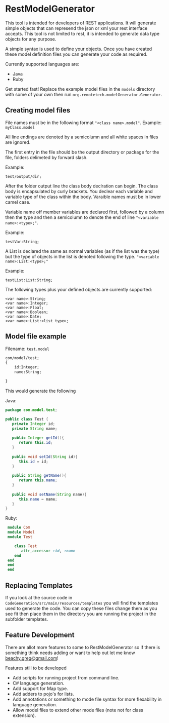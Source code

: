 RestModelGenerator
==================

This tool is intended for developers of REST applications. It will generate simple objects that can represend the json or xml your rest interface accepts. This tool is not limited to rest, it is intended to generate data type objects for any purpose.

A simple syntax is used to define your objects. Once you have created these model definition files you can generate your code as required.

Currently supported languages are:

+ Java
+ Ruby

Get started fast! Replace the example model files in the `models` directory with some of your own then run `org.remotetech.modelGenerator.Generator`. 

Creating model files
--------------------

File names must be in the following format `"<class name>.model"`. Example: `myClass.model`

All line endings are denoted by a semicolumn and all white spaces in files are ignored.

The first entry in the file should be the output directory or package for the file, folders delimeted by forward slash. 

Example:
```
test/output/dir;
```

After the folder output line the class body declration can begin. The class body is encapsulated by curly brackets. You declear each variable and variable type of the class within the body. Varaible names must be in lower camel case.

Variable name off member variables are declared first, followed by a column then the type and then a semicolumn to denote the end of line `"<variable name>:<type>;"`.

Example:
```
testVar:String;
```

A List is declared the same as normal variables (as if the list was the type) but the type of objects in the list is denoted following the type. `"<variable name>:List:<type>;"`

Example:
```
testList:List:String;
```

The following types plus your defined objects are currently supported:
```
<var name>:String;
<var name>:Integer;
<var name>:Float;
<var name>:Boolean;
<var name>:Date;
<var name>:List:<list type>;
```

Model file example
----------------------
Filename: `test.model`
```html
com/model/test;
{
    id:Integer;
    name:String;

}
```

This would generate the following

Java:
```java
package com.model.test;

public class Test {
   private Integer id;
   private String name;
   
   public Integer getId(){
      return this.id;
   }
   
   public void setId(String id){
      this.id = id;
   }
   
   public String getName(){
      return this.name;
   }
   
   public void setName(String name){
      this.name = name;
   }
}
```

Ruby:
```ruby
 module Com 
 module Model 
 module Test 

    class Test
       attr_accessor :id, :name
    end
 end
 end
 end
```
Replacing Templates
--------------------
If you look at the source code in `CodeGeneration/src/main/resources/templates` you will find the templates used to generate the code. You can copy these files change them as you see fit then place them in the directory you are running the project in the subfolder templates.

Feature Development
---------------------
There are allot more features to some to RestModelGenerator so if there is something think needs adding or want to help out let me know beachy.greg@gmail.com!

Features still to be developed
+ Add scripts for running project from command line.
+ C# language generation.
+ Add support for Map type.
+ Add adders to pojo's for lists.
+ Add annotations or something to mode file syntax for more flexability in language generation.
+ Allow model files to extend other mode files (note not for class extension). 
